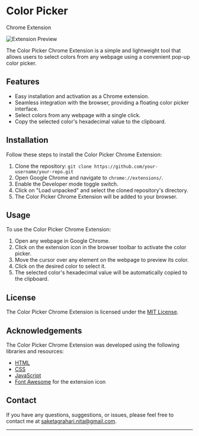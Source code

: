 # Color Picker 
Chrome Extension

![Extension Preview](./preview.png)

The Color Picker Chrome Extension is a simple and lightweight tool that allows users to select colors from any webpage using a convenient pop-up color picker.

## Features

- Easy installation and activation as a Chrome extension.
- Seamless integration with the browser, providing a floating color picker interface.
- Select colors from any webpage with a single click.
- Copy the selected color's hexadecimal value to the clipboard.

## Installation

Follow these steps to install the Color Picker Chrome Extension:

1. Clone the repository: `git clone https://github.com/your-username/your-repo.git`
2. Open Google Chrome and navigate to `chrome://extensions/`.
3. Enable the Developer mode toggle switch.
4. Click on "Load unpacked" and select the cloned repository's directory.
5. The Color Picker Chrome Extension will be added to your browser.

## Usage

To use the Color Picker Chrome Extension:

1. Open any webpage in Google Chrome.
2. Click on the extension icon in the browser toolbar to activate the color picker.
3. Move the cursor over any element on the webpage to preview its color.
4. Click on the desired color to select it.
5. The selected color's hexadecimal value will be automatically copied to the clipboard.

## License

The Color Picker Chrome Extension is licensed under the [MIT License](LICENSE).

## Acknowledgements

The Color Picker Chrome Extension was developed using the following libraries and resources:

- [HTML](https://www.w3schools.com/html/)
- [CSS](https://www.w3schools.com/css/)
- [JavaScript](https://www.javascript.com/)
- [Font Awesome](https://fontawesome.com/) for the extension icon

## Contact

If you have any questions, suggestions, or issues, please feel free to contact me at [saketagrahari.nita@gmail.com](mailto:your-email@example.com).

---
